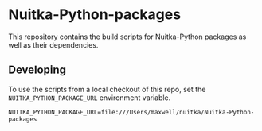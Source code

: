 # Nuitka-Python-packages

This repository contains the build scripts for Nuitka-Python packages as well as their dependencies.

## Developing

To use the scripts from a local checkout of this repo, set the `NUITKA_PYTHON_PACKAGE_URL` environment variable.

```
NUITKA_PYTHON_PACKAGE_URL=file:///Users/maxwell/nuitka/Nuitka-Python-packages
```